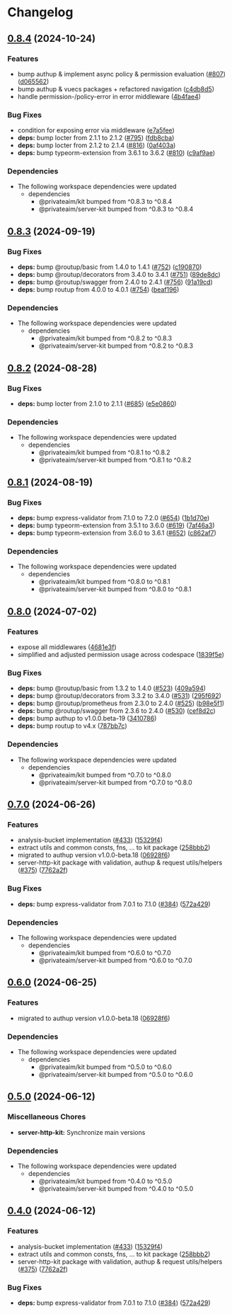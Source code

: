 # Changelog

## [0.8.4](https://github.com/PrivateAIM/hub/compare/v0.8.3...v0.8.4) (2024-10-24)


### Features

* bump authup & implement async policy & permission evaluation ([#807](https://github.com/PrivateAIM/hub/issues/807)) ([d065562](https://github.com/PrivateAIM/hub/commit/d065562585076e26553ad5a39f4a5789f7e18f24))
* bump authup & vuecs packages + refactored navigation ([c4db8d5](https://github.com/PrivateAIM/hub/commit/c4db8d51588b3d701815e2ba2f9b80e594f3663f))
* handle permission-/policy-error in error middleware ([4b4fae4](https://github.com/PrivateAIM/hub/commit/4b4fae4fd048ddf9509af3d611a201484b0d4eaf))


### Bug Fixes

* condition for exposing error via middleware ([e7a5fee](https://github.com/PrivateAIM/hub/commit/e7a5feec09eec7f63c91e13781b4abc19cb787f6))
* **deps:** bump locter from 2.1.1 to 2.1.2 ([#795](https://github.com/PrivateAIM/hub/issues/795)) ([fdb8cba](https://github.com/PrivateAIM/hub/commit/fdb8cba0c5a991a57ed9a26a324b9f2fed6caf5c))
* **deps:** bump locter from 2.1.2 to 2.1.4 ([#816](https://github.com/PrivateAIM/hub/issues/816)) ([0af403a](https://github.com/PrivateAIM/hub/commit/0af403a0eef7bca9c4f316e6598607c2897a8065))
* **deps:** bump typeorm-extension from 3.6.1 to 3.6.2 ([#810](https://github.com/PrivateAIM/hub/issues/810)) ([c9af9ae](https://github.com/PrivateAIM/hub/commit/c9af9aea537c4a51aae13f1059c1565180045a83))


### Dependencies

* The following workspace dependencies were updated
  * dependencies
    * @privateaim/kit bumped from ^0.8.3 to ^0.8.4
    * @privateaim/server-kit bumped from ^0.8.3 to ^0.8.4

## [0.8.3](https://github.com/PrivateAIM/hub/compare/v0.8.2...v0.8.3) (2024-09-19)


### Bug Fixes

* **deps:** bump @routup/basic from 1.4.0 to 1.4.1 ([#752](https://github.com/PrivateAIM/hub/issues/752)) ([c190870](https://github.com/PrivateAIM/hub/commit/c1908702123c9d6d471d3f62543e91f5f645154d))
* **deps:** bump @routup/decorators from 3.4.0 to 3.4.1 ([#751](https://github.com/PrivateAIM/hub/issues/751)) ([89de8dc](https://github.com/PrivateAIM/hub/commit/89de8dc84d72f3322317df613ae06419b4909b72))
* **deps:** bump @routup/swagger from 2.4.0 to 2.4.1 ([#756](https://github.com/PrivateAIM/hub/issues/756)) ([91a19cd](https://github.com/PrivateAIM/hub/commit/91a19cdd32536ca9cbad23170e685a868431b094))
* **deps:** bump routup from 4.0.0 to 4.0.1 ([#754](https://github.com/PrivateAIM/hub/issues/754)) ([beaf196](https://github.com/PrivateAIM/hub/commit/beaf196efdcab56695622a164b88eb4024848703))


### Dependencies

* The following workspace dependencies were updated
  * dependencies
    * @privateaim/kit bumped from ^0.8.2 to ^0.8.3
    * @privateaim/server-kit bumped from ^0.8.2 to ^0.8.3

## [0.8.2](https://github.com/PrivateAIM/hub/compare/v0.8.1...v0.8.2) (2024-08-28)


### Bug Fixes

* **deps:** bump locter from 2.1.0 to 2.1.1 ([#685](https://github.com/PrivateAIM/hub/issues/685)) ([e5e0860](https://github.com/PrivateAIM/hub/commit/e5e086024d7a9157c1833aa656bcc91a0574e4a9))


### Dependencies

* The following workspace dependencies were updated
  * dependencies
    * @privateaim/kit bumped from ^0.8.1 to ^0.8.2
    * @privateaim/server-kit bumped from ^0.8.1 to ^0.8.2

## [0.8.1](https://github.com/PrivateAIM/hub/compare/v0.8.0...v0.8.1) (2024-08-19)


### Bug Fixes

* **deps:** bump express-validator from 7.1.0 to 7.2.0 ([#654](https://github.com/PrivateAIM/hub/issues/654)) ([1b1d70e](https://github.com/PrivateAIM/hub/commit/1b1d70e759c94d05fc1ae7098f308275735ce971))
* **deps:** bump typeorm-extension from 3.5.1 to 3.6.0 ([#619](https://github.com/PrivateAIM/hub/issues/619)) ([7af46a3](https://github.com/PrivateAIM/hub/commit/7af46a317755cb8e1d5c26779d5d9157964ba51d))
* **deps:** bump typeorm-extension from 3.6.0 to 3.6.1 ([#652](https://github.com/PrivateAIM/hub/issues/652)) ([c862af7](https://github.com/PrivateAIM/hub/commit/c862af75dec7d42e3da9c50761e7ab61225a1c8f))


### Dependencies

* The following workspace dependencies were updated
  * dependencies
    * @privateaim/kit bumped from ^0.8.0 to ^0.8.1
    * @privateaim/server-kit bumped from ^0.8.0 to ^0.8.1

## [0.8.0](https://github.com/PrivateAIM/hub/compare/v0.7.0...v0.8.0) (2024-07-02)


### Features

* expose all middlewares ([4681e3f](https://github.com/PrivateAIM/hub/commit/4681e3f5b4ce030e3651c00854d3db9c941e336f))
* simplified and adjusted permission usage across codespace ([1839f5e](https://github.com/PrivateAIM/hub/commit/1839f5eb768f120e268e57e0a496fef5eb0eca41))


### Bug Fixes

* **deps:** bump @routup/basic from 1.3.2 to 1.4.0 ([#523](https://github.com/PrivateAIM/hub/issues/523)) ([409a594](https://github.com/PrivateAIM/hub/commit/409a59460fbce2934ba489e7fde579063e2fc6d4))
* **deps:** bump @routup/decorators from 3.3.2 to 3.4.0 ([#531](https://github.com/PrivateAIM/hub/issues/531)) ([295f692](https://github.com/PrivateAIM/hub/commit/295f6926b8492aa58856ec2e0ea469e9b19388d3))
* **deps:** bump @routup/prometheus from 2.3.0 to 2.4.0 ([#525](https://github.com/PrivateAIM/hub/issues/525)) ([b98e5f1](https://github.com/PrivateAIM/hub/commit/b98e5f1020f2363c5074f98408e4786cdde24e0d))
* **deps:** bump @routup/swagger from 2.3.6 to 2.4.0 ([#530](https://github.com/PrivateAIM/hub/issues/530)) ([cef8d2c](https://github.com/PrivateAIM/hub/commit/cef8d2c2de5d29c0cc7cf84abf8ef980b05c5fe9))
* **deps:** bump authup to v1.0.0.beta-19 ([3410786](https://github.com/PrivateAIM/hub/commit/34107860d7f810cea7b2024b0f303cd70d32a5fe))
* **deps:** bump routup to v4.x ([787bb7c](https://github.com/PrivateAIM/hub/commit/787bb7cb6951f32fed29ac77467dcdec76683672))


### Dependencies

* The following workspace dependencies were updated
  * dependencies
    * @privateaim/kit bumped from ^0.7.0 to ^0.8.0
    * @privateaim/server-kit bumped from ^0.7.0 to ^0.8.0

## [0.7.0](https://github.com/PrivateAIM/hub/compare/v0.6.0...v0.7.0) (2024-06-26)


### Features

* analysis-bucket implementation  ([#433](https://github.com/PrivateAIM/hub/issues/433)) ([15329f4](https://github.com/PrivateAIM/hub/commit/15329f42c5f6ebbe4772715ff2e308e41ae9e91a))
* extract utils and common consts, fns, ... to kit package ([258bbb2](https://github.com/PrivateAIM/hub/commit/258bbb21bfbf671a7cfad3e91740a1737eaf3f71))
* migrated to authup version v1.0.0-beta.18 ([06928f6](https://github.com/PrivateAIM/hub/commit/06928f681120b423f962a7869f8f6b12708d3047))
* server-http-kit package with validation, authup & request utils/helpers ([#375](https://github.com/PrivateAIM/hub/issues/375)) ([7762a2f](https://github.com/PrivateAIM/hub/commit/7762a2f81ea8dfcd77fc8c7f8d64bb91ad2bcd4f))


### Bug Fixes

* **deps:** bump express-validator from 7.0.1 to 7.1.0 ([#384](https://github.com/PrivateAIM/hub/issues/384)) ([572a429](https://github.com/PrivateAIM/hub/commit/572a42981fb9dcfcaed8fa784c18afa1a897eddc))


### Dependencies

* The following workspace dependencies were updated
  * dependencies
    * @privateaim/kit bumped from ^0.6.0 to ^0.7.0
    * @privateaim/server-kit bumped from ^0.6.0 to ^0.7.0

## [0.6.0](https://github.com/PrivateAIM/hub/compare/server-http-kit-v0.5.0...server-http-kit-v0.6.0) (2024-06-25)


### Features

* migrated to authup version v1.0.0-beta.18 ([06928f6](https://github.com/PrivateAIM/hub/commit/06928f681120b423f962a7869f8f6b12708d3047))


### Dependencies

* The following workspace dependencies were updated
  * dependencies
    * @privateaim/kit bumped from ^0.5.0 to ^0.6.0
    * @privateaim/server-kit bumped from ^0.5.0 to ^0.6.0

## [0.5.0](https://github.com/PrivateAIM/hub/compare/server-http-kit-v0.4.0...server-http-kit-v0.5.0) (2024-06-12)


### Miscellaneous Chores

* **server-http-kit:** Synchronize main versions


### Dependencies

* The following workspace dependencies were updated
  * dependencies
    * @privateaim/kit bumped from ^0.4.0 to ^0.5.0
    * @privateaim/server-kit bumped from ^0.4.0 to ^0.5.0

## [0.4.0](https://github.com/PrivateAIM/hub/compare/server-http-kit-v0.4.0...server-http-kit-v0.4.0) (2024-06-12)


### Features

* analysis-bucket implementation  ([#433](https://github.com/PrivateAIM/hub/issues/433)) ([15329f4](https://github.com/PrivateAIM/hub/commit/15329f42c5f6ebbe4772715ff2e308e41ae9e91a))
* extract utils and common consts, fns, ... to kit package ([258bbb2](https://github.com/PrivateAIM/hub/commit/258bbb21bfbf671a7cfad3e91740a1737eaf3f71))
* server-http-kit package with validation, authup & request utils/helpers ([#375](https://github.com/PrivateAIM/hub/issues/375)) ([7762a2f](https://github.com/PrivateAIM/hub/commit/7762a2f81ea8dfcd77fc8c7f8d64bb91ad2bcd4f))


### Bug Fixes

* **deps:** bump express-validator from 7.0.1 to 7.1.0 ([#384](https://github.com/PrivateAIM/hub/issues/384)) ([572a429](https://github.com/PrivateAIM/hub/commit/572a42981fb9dcfcaed8fa784c18afa1a897eddc))
